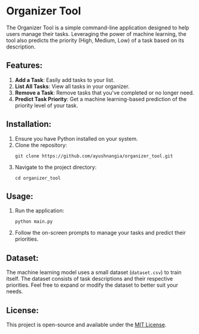 # Organizer Tool

The Organizer Tool is a simple command-line application designed to help users manage their tasks. Leveraging the power of machine learning, the tool also predicts the priority (High, Medium, Low) of a task based on its description.

## Features:

1. **Add a Task**: Easily add tasks to your list.
2. **List All Tasks**: View all tasks in your organizer.
3. **Remove a Task**: Remove tasks that you've completed or no longer need.
4. **Predict Task Priority**: Get a machine learning-based prediction of the priority level of your task.

## Installation:

1. Ensure you have Python installed on your system.
2. Clone the repository:
   ```
   git clone https://github.com/ayushnangia/organizer_tool.git
   ```
3. Navigate to the project directory:
   ```
   cd organizer_tool
   ```

## Usage:

1. Run the application:
   ```
   python main.py
   ```

2. Follow the on-screen prompts to manage your tasks and predict their priorities.

## Dataset:

The machine learning model uses a small dataset (`dataset.csv`) to train itself. The dataset consists of task descriptions and their respective priorities. Feel free to expand or modify the dataset to better suit your needs.


## License:

This project is open-source and available under the [MIT License](LICENSE).

